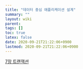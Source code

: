 ```yaml
---
title: "데이터 중심 애플리케이션 설계"
summary: ""
layout: wiki
parent: 
tags: []
toc: true
latex: false
date: 2020-09-21T21:22:06+0900
lastmod: 2020-09-21T21:22:06+0900
---
```


[7장 트랜잭션](/wiki/ddia-ch7)
